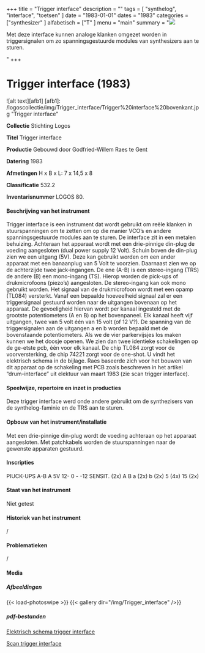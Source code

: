 ﻿+++
title = "Trigger interface"
description = ""
tags = [
"synthelog", "interface", "toetsen"
]
date = "1983-01-01"
dates = "1983"
categories = ["synthesizer"
]
alfabetisch = ["T"
]
menu = "main"
summary = "<a href='/logoscollectie/1983/trigger_interface'><img src='/logoscollectie/img/Trigger_interface/Trigger%20interface%20bovenkant.jpg'></a><p>Met deze interface kunnen analoge klanken omgezet worden in triggersignalen om zo spanningsgestuurde modules van synthesizers aan te sturen.</p>"
+++

# Trigger interface (1983)

![alt text][afb1]
[afb1]: /logoscollectie/img/Trigger_interface/Trigger%20interface%20bovenkant.jpg "Trigger interface"

**Collectie**
Stichting Logos

**Titel**
Trigger interface

**Productie**
Gebouwd door Godfried-Willem Raes te Gent

**Datering**
1983

**Afmetingen**
H x B x L: 7 x 14,5 x 8

**Classificatie**
532.2

**Inventarisnummer**
LOGOS 80.

#### Beschrijving van het instrument
Trigger interface is een instrument dat wordt gebruikt om reële klanken in stuurspanningen om te zetten om op die manier VCO’s en andere spanningsgestuurde modules aan te sturen.
De interface zit in een metalen behuizing. Achteraan het apparaat wordt met een drie-pinnige din-plug de voeding aangesloten (dual power supply 12 Volt). Schuin boven de din-plug zien we een uitgang (5V). Deze kan gebruikt worden om een ander apparaat met een banaanplug van 5 Volt te voorzien. Daarnaast zien we op de achterzijde twee jack-ingangen. De ene (A-B) is een stereo-ingang (TRS) de andere (B) een mono-ingang (TS). Hierop worden de pick-ups of drukmicrofoons (piezo’s) aangesloten. De stereo-ingang kan ook mono gebruikt worden.
Het signaal van de drukmicrofoon wordt met een opamp (TL084) versterkt. Vanaf een bepaalde hoeveelheid signaal zal er een triggersignaal gestuurd worden naar de uitgangen bovenaan op het apparaat. De gevoeligheid hiervan wordt per kanaal ingesteld met de grootste potentiometers (A en B) op het bovenpaneel. Elk kanaal heeft vijf uitgangen, twee van 5 volt één van 15 volt (of 12 V?). De spanning van de triggersignalen aan de uitgangen a en b worden bepaald met de bovenstaande potentiometers. 
Als we de vier parkervijsjes los maken kunnen we het doosje openen. We zien dan twee identieke schakelingen op de ge-etste pcb, één voor elk kanaal. De chip TL084 zorgt voor de voorversterking, de chip 74221 zorgt voor de one-shot. U vindt het elektrisch schema in de bijlage. 
Raes baseerde zich voor het bouwen van dit apparaat op de schakeling met PCB zoals beschreven in het artikel “drum-interface” uit elektuur van maart 1983 (zie scan trigger interface).   

#### Speelwijze, repertoire en inzet in producties
Deze trigger interface werd onde andere gebruikt om de synthezisers van de synthelog-faminie en de TRS aan te sturen.  

#### Opbouw van het instrument/installatie
Met een drie-pinnige din-plug wordt de voeding achteraan op het apparaat aangesloten. Met patchkabels worden de stuurspanningen naar de gewenste apparaten gestuurd.   

#### Inscripties
PIUCK-UPS
A-B
A 
5V 
12- 0 - -12
SENSIT. (2x)
A
B
a (2x)
b (2x)
5 (4x)
15 (2x)

#### Staat van het instrument
Niet getest

#### Historiek van het instrument
/

#### Problematieken
/

#### Media
##### Afbeeldingen
{{< load-photoswipe >}}
{{< gallery dir="/img/Trigger_interface" />}}

##### pdf-bestanden
[Elektrisch schema trigger interface](/logoscollectie/pdf/Trigger_interface/Elektrisch_schema_trigger_interface.pdf)

[Scan trigger interface](/logoscollectie/pdf/Trigger_interface/Scan_trigger_interface.pdf)